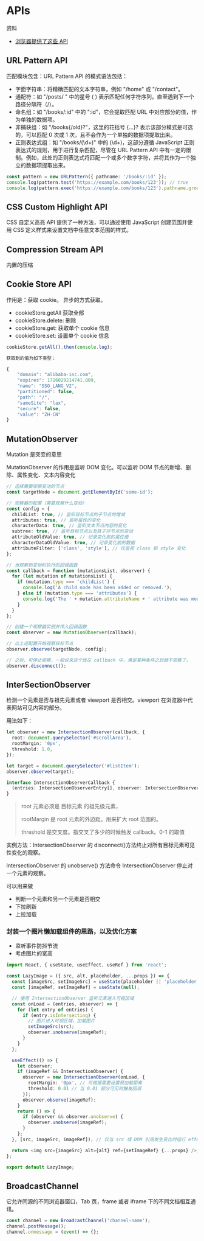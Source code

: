 # APIs

资料

- [浏览器提供了这些 API](https://mp.weixin.qq.com/s/nJdlLjl6xlB2Z3myOFkJWw)

## URL Pattern API

匹配模块包含：URL Pattern API 的模式语法包括：

- 字面字符串：将精确匹配的文本字符串，例如 "/home" 或 "/contact"。
- 通配符：如 "/posts/ " 中的星号 ( ) 表示匹配任何字符序列，直至遇到下一个路径分隔符（/）。
- 命名组：如 "/books/:id" 中的 ":id"，它会提取匹配 URL 中对应部分的值，作为单独的数据项。
- 非捕获组：如 "/books{/old}?"，这里的花括号 {...}? 表示该部分模式是可选的，可以匹配 0 次或 1 次，且不会作为一个单独的数据项提取出来。
- 正则表达式组：如 "/books/(\d+)" 中的 (\d+)，这部分遵循 JavaScript 正则表达式的规则，用于进行复杂匹配，尽管在 URL Pattern API 中有一定的限制。例如，此处的正则表达式将匹配一个或多个数字字符，并将其作为一个独立的数据项提取出来。

```typescript
const pattern = new URLPattern({ pathname: '/books/:id' });
console.log(pattern.test('https://example.com/books/123')); // true
console.log(pattern.exec('https://example.com/books/123').pathname.groups); // { id: '123' }
```

## CSS Custom Highlight API

CSS 自定义高亮 API 提供了一种方法，可以通过使用 JavaScript 创建范围并使用 CSS 定义样式来设置文档中任意文本范围的样式。

## Compression Stream API

内置的压缩

## Cookie Store API

作用是：获取 cookie。 异步的方式获取。

- cookieStore.getAll 获取全部
- cookieStore.delete: 删除
- cookieStore.get: 获取单个 cookie 信息
- cookieStore.set: 设置单个 cookie 信息

```typescript
cookieStore.getAll().then(console.log);

获取到的值为如下类型：

{
    "domain": "alibaba-inc.com",
    "expires": 1716029214741.809,
    "name": "SSO_LANG_V2",
    "partitioned": false,
    "path": "/",
    "sameSite": "lax",
    "secure": false,
    "value": "ZH-CN"
}
```

## MutationObserver

Mutation 是突变的意思

MutationObserver 的作用是监听 DOM 变化。可以监听 DOM 节点的新增、删除、属性变化、文本内容变化

```typescript
// 选择需要观察变动的节点
const targetNode = document.getElementById('some-id');

// 观察器的配置（需要观察什么变动）
const config = {
  childList: true, // 监听目标节点的子节点的增减
  attributes: true, // 监听属性的变化
  characterData: true, // 监听文本节点内容的变化
  subtree: true, // 监听目标节点以及其子孙节点的变动
  attributeOldValue: true, // 记录变化前的属性值
  characterDataOldValue: true, // 记录变化前的数据
  attributeFilter: ['class', 'style'], // 仅监视 class 和 style 变化
};

// 当观察到变动时执行的回调函数
const callback = function (mutationsList, observer) {
  for (let mutation of mutationsList) {
    if (mutation.type === 'childList') {
      console.log('A child node has been added or removed.');
    } else if (mutation.type === 'attributes') {
      console.log('The ' + mutation.attributeName + ' attribute was modified.');
    }
  }
};

// 创建一个观察器实例并传入回调函数
const observer = new MutationObserver(callback);

// 以上述配置开始观察目标节点
observer.observe(targetNode, config);

// 之后，可停止观察，一般说来这个放在 callback 中，满足某种条件之后就不观察了。
observer.disconnect();
```

## InterSectionObserver

检测一个元素是否与祖先元素或者 viewport 是否相交。viewport 在浏览器中代表网站可见内容的部分。

用法如下：

```typescript
let observer = new IntersectionObserver(callback, {
  root: document.querySelector('#scrollArea'),
  rootMargin: '0px',
  threshold: 1.0,
});

let target = document.querySelector('#listItem');
observer.observe(target);
```

```typescript
interface IntersectionObserverCallback {
  (entries: IntersectionObserverEntry[], observer: IntersectionObserver): void;
}
```

> root 元素必须是 目标元素 的祖先级元素，
>
> rootMargin 是 root 元素的外边距。用来扩大 root 范围的。
>
> threshold 是交叉度。指交叉了多少的时候触发 callback。0-1 的取值

实例方法：IntersectionObserver 的 disconnect()方法终止对所有目标元素可见性变化的观察。

IntersectionObserver 的 unobserve() 方法命令 IntersectionObserver 停止对一个元素的观察。

可以用来做

- 判断一个元素和另一个元素是否相交
- 下拉刷新
- 上拉加载

### 封装一个图片懒加载组件的思路，以及优化方案

- 监听事件防抖节流
- 考虑图片的宽高

```typescript
import React, { useState, useEffect, useRef } from 'react';

const LazyImage = ({ src, alt, placeholder, ...props }) => {
  const [imageSrc, setImageSrc] = useState(placeholder || 'placeholder.png');
  const [imageRef, setImageRef] = useState(null);

  // 使用 IntersectionObserver 监听元素进入可视区域
  const onLoad = (entries, observer) => {
    for (let entry of entries) {
      if (entry.isIntersecting) {
        // 图片进入可视区域，加载图片
        setImageSrc(src);
        observer.unobserve(imageRef);
      }
    }
  };

  useEffect(() => {
    let observer;
    if (imageRef && IntersectionObserver) {
      observer = new IntersectionObserver(onLoad, {
        rootMargin: '0px', // 可根据需要设置预加载距离
        threshold: 0.01 // 当 0.01 部分可见时触发回调
      });
      observer.observe(imageRef);
    }
    return () => {
      if (observer && observer.unobserve) {
        observer.unobserve(imageRef);
      }
    };
  }, [src, imageSrc, imageRef]); // 仅当 src 或 DOM 引用发生变化时运行 effect

  return <img src={imageSrc} alt={alt} ref={setImageRef} {...props} />;
};

export default LazyImage;

```

## BroadcastChannel

它允许同源的不同浏览器窗口，Tab 页，frame 或者 iframe 下的不同文档相互通讯。

```typescript
const channel = new BroadcastChannel('channel-name');
channel.postMessage();
channel.onmessage = (event) => {};
```

